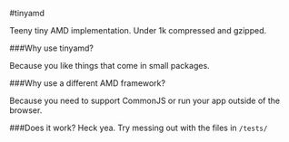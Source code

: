 #tinyamd

Teeny tiny AMD implementation. Under 1k compressed and gzipped.

###Why use tinyamd?

Because you like things that come in small packages.

###Why use a different AMD framework?

Because you need to support CommonJS or run your app outside of the browser.

###Does it work?
Heck yea. Try messing out with the files in `/tests/`
